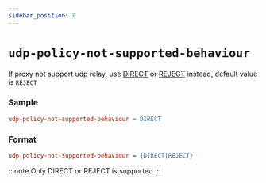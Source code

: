 ```yaml
---
sidebar_position: 8
---
```


# `udp-policy-not-supported-behaviour`

If proxy not support udp relay, use [DIRECT](/docs/profile-format/proxy/built-in-proxy/direct) or [REJECT](/docs/profile-format/proxy/built-in-proxy/reject) instead, default value is `REJECT`

### Sample

```ini
udp-policy-not-supported-behaviour = DIRECT
```

### Format

```ini
udp-policy-not-supported-behaviour = {DIRECT|REJECT}
```

:::note
Only DIRECT or REJECT is supported
:::